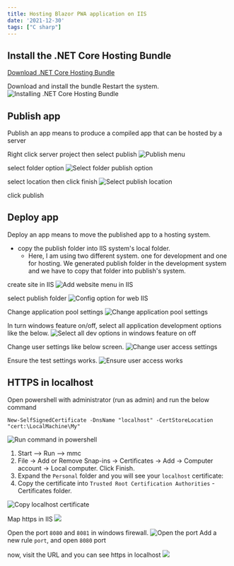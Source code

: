 ```yaml
---
title: Hosting Blazor PWA application on IIS
date: '2021-12-30'
tags: ["C sharp"]
---
```


## Install the .NET Core Hosting Bundle

[Download .NET Core Hosting Bundle](https://dotnet.microsoft.com/permalink/dotnetcore-current-windows-runtime-bundle-installer)

Download and install the bundle
Restart the system.
![Installing .NET Core Hosting Bundle](installing-core-host-bundle.png)

## Publish app

Publish an app means to produce a compiled app that can be hosted by a server

Right click server project then select publish
![Publish menu](publish-menu.png)

select folder option
![Select folder publish option](folder-publish-option.png)

select location then click finish
![Select publish location](select-location.png)

click publish

## Deploy app

Deploy an app means to move the published app to a hosting system.

- copy the publish folder into IIS system's local folder.
  - Here, I am using two different system. one for development and one for hosting. We generated publish folder in the development system and we have to copy that folder into publish's system.

create site in IIS
![Add website menu in IIS](right-click-to-create-site.png)

select publish folder
![Config option for web IIS](website-config-options-iis.png)

Change application pool settings
![Change application pool settings](change-application-pool-settings.png)

In turn windows feature on/off, select all application development options like the below.
![Select all dev options in windows feature on off](select-all-in-app-dev-windowfeature.png)

Change user settings like below screen.
![Change user access settings](change-user-settings-iis.png)

Ensure the test settings works.
![Ensure user access works](ensure-user-access-works.png)

## HTTPS in localhost

Open powershell with administrator (run as admin) and run the below command

```
New-SelfSignedCertificate -DnsName "localhost" -CertStoreLocation "cert:\LocalMachine\My"
```

![Run command in powershell](powershell-running-command.png)

1. Start --> Run --> mmc
2. File -> Add or Remove Snap-ins -> Certificates -> Add -> Computer account -> Local computer. Click Finish.
3. Expand the `Personal` folder and you will see your `localhost` certificate:
4. Copy the certificate into `Trusted Root Certification Authorities` - Certificates folder.

![Copy localhost certificate](copy-localhost-certificate.png)

Map https in IIS
![](create-https-map-iis.png)

Open the port `8080` and `8081` in windows firewall.
![Open the port](open-port-firewall.png)
Add a new rule `port`, and open `8080` port

now, visit the URL and you can see https in localhost
![](localhost-https.png)
